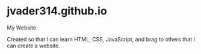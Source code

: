 # jvader314.github.io
My Website

Created so that I can learn HTML, CSS, JavaScript, and brag to others that I can create a website.
